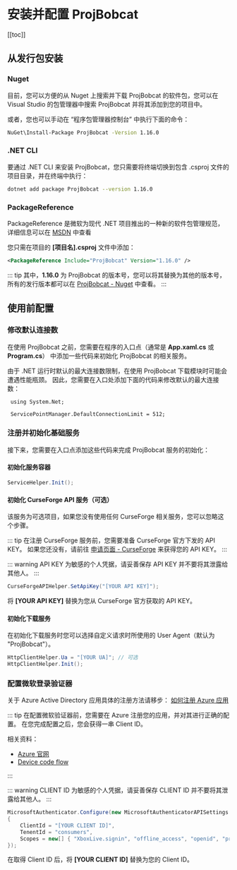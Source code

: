 # 安装并配置 ProjBobcat

[[toc]]

## 从发行包安装

### Nuget

目前，您可以方便的从 Nuget 上搜索并下载 ProjBobcat 的软件包，您可以在 Visual Studio 的包管理器中搜索 ProjBobcat 并将其添加到您的项目中。

或者，您也可以手动在 “程序包管理器控制台” 中执行下面的命令：
```bash
NuGet\Install-Package ProjBobcat -Version 1.16.0
```

### .NET CLI

要通过 .NET CLI 来安装 ProjBobcat，您只需要将终端切换到包含 .csproj 文件的项目目录，并在终端中执行：
```bash
dotnet add package ProjBobcat --version 1.16.0
```

### PackageReference

PackageReference 是微软为现代 .NET 项目推出的一种新的软件包管理规范，
详细信息可以在 [MSDN](https://learn.microsoft.com/en-us/nuget/consume-packages/package-references-in-project-files)
中查看

您只需在项目的 **[项目名].csproj** 文件中添加：
```xml
<PackageReference Include="ProjBobcat" Version="1.16.0" />
```

::: tip
其中，**1.16.0** 为 ProjBobcat 的版本号，您可以将其替换为其他的版本号，
所有的发行版本都可以在 [ProjBobcat - Nuget](https://www.nuget.org/packages/ProjBobcat#versions-body-tab) 中查看。
:::

## 使用前配置

### 修改默认连接数

在使用 ProjBobcat 之前，您需要在程序的入口点（通常是 **App.xaml.cs** 或 **Program.cs**）
中添加一些代码来初始化 ProjBobcat 的相关服务。

由于 .NET 运行时默认的最大连接数限制，在使用 ProjBobcat 下载模块时可能会遭遇性能瓶颈。
因此，您需要在入口处添加下面的代码来修改默认的最大连接数：

```c#{3}
 using System.Net;

 ServicePointManager.DefaultConnectionLimit = 512;
```

### 注册并初始化基础服务

接下来，您需要在入口点添加这些代码来完成 ProjBobcat 服务的初始化：

#### 初始化服务容器

```c#
ServiceHelper.Init();
```

#### 初始化 CurseForge API 服务（可选）

该服务为可选项目，如果您没有使用任何 CurseForge 相关服务，您可以忽略这个步骤。

::: tip
在注册 CurseForge 服务前，您需要准备 CurseForge 官方下发的 API KEY。
如果您还没有，请前往 [申请页面 - CurseForge](https://support.curseforge.com/en/support/solutions/articles/9000208346-about-the-curseforge-api-and-how-to-apply-for-a-key)
来获得您的 API KEY。
:::

::: warning
API KEY 为敏感的个人凭据，请妥善保存 API KEY 并不要将其泄露给其他人。
:::

```c#
CurseForgeAPIHelper.SetApiKey("[YOUR API KEY]");
```

将 **[YOUR API KEY]** 替换为您从 CurseForge 官方获取的 API KEY。

#### 初始化下载服务

在初始化下载服务时您可以选择自定义请求时所使用的 User Agent（默认为 "ProjBobcat"）。

```c#
HttpClientHelper.Ua = "[YOUR UA]"; // 可选
HttpClientHelper.Init();
```

### 配置微软登录验证器

关于 Azure Active Directory 应用具体的注册方法请移步：
[如何注册 Azure 应用](/projbobcat/createNewAzureApp)

::: tip
在配置微软验证器前，您需要在 Azure 注册您的应用，并对其进行正确的配置。
在您完成配置之后，您会获得一串 Client ID。

相关资料：

- [Azure 官网](https://azure.microsoft.com/en-us/)
- [Device code flow](https://learn.microsoft.com/en-us/azure/active-directory/develop/scenario-desktop-acquire-token-device-code-flow?tabs=dotnet)

:::

::: warning
CLIENT ID 为敏感的个人凭据，请妥善保存 CLIENT ID 并不要将其泄露给其他人。
:::

```c#
MicrosoftAuthenticator.Configure(new MicrosoftAuthenticatorAPISettings
{
    ClientId = "[YOUR CLIENT ID]",
    TenentId = "consumers",
    Scopes = new[] { "XboxLive.signin", "offline_access", "openid", "profile", "email" }
});
```

在取得 Client ID 后，将 **[YOUR CLIENT ID]** 替换为您的 Client ID。
